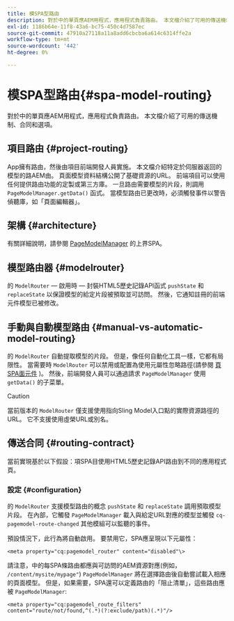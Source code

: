 ```yaml
---
title: 模SPA型路由
description: 對於中的單頁應AEM用程式，應用程式負責路由。 本文檔介紹了可用的傳送機制、合同和選項。
exl-id: 1186b64e-11f8-43a6-bc75-450c4d7587ec
source-git-commit: 47910a27118a11a8add6cbcba6a614c6314ffe2a
workflow-type: tm+mt
source-wordcount: '442'
ht-degree: 0%

---
```


# 模SPA型路由{#spa-model-routing}

對於中的單頁應AEM用程式，應用程式負責路由。 本文檔介紹了可用的傳送機制、合同和選項。

## 項目路由 {#project-routing}

App擁有路由，然後由項目前端開發人員實施。 本文檔介紹特定於伺服器返回的模型的路AEM由。 頁面模型資料結構公開了基礎資源的URL。 前端項目可以使用任何提供路由功能的定製或第三方庫。 一旦路由需要模型的片段，則調用 `PageModelManager.getData()` 函式。 當模型路由已更改時，必須觸發事件以警告偵聽庫，如「頁面編輯器」。

## 架構 {#architecture}

有關詳細說明，請參閱 [PageModelManager](blueprint.md#pagemodelmanager) 的上界SPA。

## 模型路由器 {#modelrouter}

的 `ModelRouter`  — 啟用時 — 封裝HTML5歷史記錄API函式 `pushState` 和 `replaceState` 以保證模型的給定片段被預取並可訪問。 然後，它通知註冊的前端元件模型已被修改。

## 手動與自動模型路由 {#manual-vs-automatic-model-routing}

的 `ModelRouter` 自動提取模型的片段。 但是，像任何自動化工具一樣，它都有局限性。 當需要時 `ModelRouter` 可以禁用或配置為使用元屬性忽略路徑(請參閱 [頁SPA面元件](page-component.md) )。 然後，前端開發人員可以通過請求 `PageModelManager` 使用 `getData()` 的子菜單。

>[!CAUTION]
>
>當前版本的 `ModelRouter` 僅支援使用指向Sling Model入口點的實際資源路徑的URL。 它不支援使用虛榮URL或別名。

## 傳送合同 {#routing-contract}

當前實現基於以下假設：項SPA目使用HTML5歷史記錄API路由到不同的應用程式頁。

### 設定 {#configuration}

的 `ModelRouter` 支援模型路由的概念 `pushState` 和 `replaceState` 調用預取模型片段。 在內部，它觸發 `PageModelManager` 載入與給定URL對應的模型並觸發 `cq-pagemodel-route-changed` 其他模組可以監聽的事件。

預設情況下，此行為將自動啟用。 要禁用它，SPA應呈現以下元屬性：

```
<meta property="cq:pagemodel_router" content="disabled"\>
```

請注意，中的每SPA條路由都應與可訪問的AEM資源對應(例如， `/content/mysite/mypage"`) `PageModelManager` 將在選擇路由後自動嘗試載入相應的頁面模型。 但是，如果需要，SPA還可以定義路由的「阻止清單」，這些路由應被 `PageModelManager`:

```
<meta property="cq:pagemodel_route_filters" content="route/not/found,^(.*)(?:exclude/path)(.*)"/>
```
